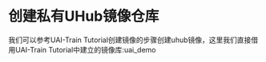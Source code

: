 
# 创建私有UHub镜像仓库
我们可以参考UAI-Train Tutorial创建镜像的步骤创建uhub镜像[](uai-train/set-up/tf-mnist/uhub)，这里我们直接借用UAI-Train Tutorial中建立的镜像库:uai\_demo

